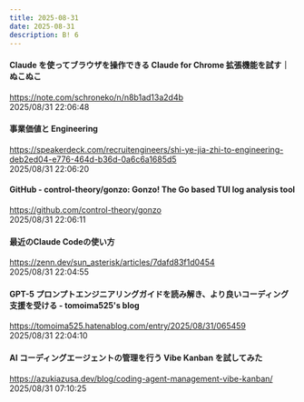 ```yaml
---
title: 2025-08-31
date: 2025-08-31
description: B! 6
---
```


#### Claude を使ってブラウザを操作できる Claude for Chrome 拡張機能を試す｜ぬこぬこ
https://note.com/schroneko/n/n8b1ad13a2d4b<br>
2025/08/31 22:06:48<br>


#### 事業価値と Engineering
https://speakerdeck.com/recruitengineers/shi-ye-jia-zhi-to-engineering-deb2ed04-e776-464d-b36d-0a6c6a1685d5<br>
2025/08/31 22:06:20<br>


#### GitHub - control-theory/gonzo: Gonzo! The Go based TUI log analysis tool
https://github.com/control-theory/gonzo<br>
2025/08/31 22:06:11<br>


#### 最近のClaude Codeの使い方
https://zenn.dev/sun_asterisk/articles/7dafd83f1d0454<br>
2025/08/31 22:04:55<br>


#### GPT-5 プロンプトエンジニアリングガイドを読み解き、より良いコーディング支援を受ける - tomoima525's blog
https://tomoima525.hatenablog.com/entry/2025/08/31/065459<br>
2025/08/31 22:04:10<br>


#### AI コーディングエージェントの管理を行う Vibe Kanban を試してみた
https://azukiazusa.dev/blog/coding-agent-management-vibe-kanban/<br>
2025/08/31 07:10:25<br>


